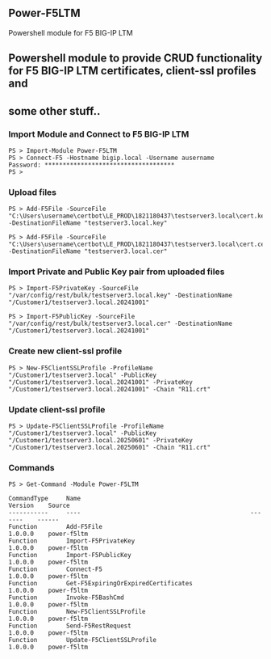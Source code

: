 ## Power-F5LTM
Powershell module for F5 BIG-IP LTM
## Powershell module to provide CRUD functionality for F5 BIG-IP LTM certificates, client-ssl profiles and 
## some other stuff..
### Import Module and Connect to F5 BIG-IP LTM
```
PS > Import-Module Power-F5LTM
PS > Connect-F5 -Hostname bigip.local -Username ausername
Password: ************************************
PS >
```
### Upload files
```
PS > Add-F5File -SourceFile "C:\Users\username\certbot\LE_PROD\1821180437\testserver3.local\cert.key" -DestinationFileName "testserver3.local.key"

PS > Add-F5File -SourceFile "C:\Users\username\certbot\LE_PROD\1821180437\testserver3.local\cert.cer" -DestinationFileName "testserver3.local.cer"
```
### Import Private and Public Key pair from uploaded files
```
PS > Import-F5PrivateKey -SourceFile "/var/config/rest/bulk/testserver3.local.key" -DestinationName "/Customer1/testserver3.local.20241001"

PS > Import-F5PublicKey -SourceFile "/var/config/rest/bulk/testserver3.local.cer" -DestinationName "/Customer1/testserver3.local.20241001"
```
### Create new client-ssl profile
```
PS > New-F5ClientSSLProfile -ProfileName "/Customer1/testserver3.local" -PublicKey "/Customer1/testserver3.local.20241001" -PrivateKey "/Customer1/testserver3.local.20241001" -Chain "R11.crt" 
```
### Update client-ssl profile
```
PS > Update-F5ClientSSLProfile -ProfileName "/Customer1/testserver3.local" -PublicKey "/Customer1/testserver3.local.20250601" -PrivateKey "/Customer1/testserver3.local.20250601" -Chain "R11.crt"
```
### Commands
```
PS > Get-Command -Module Power-F5LTM

CommandType     Name                                               Version    Source
-----------     ----                                               -------    ------
Function        Add-F5File                                         1.0.0.0    power-f5ltm
Function        Import-F5PrivateKey                                   1.0.0.0    power-f5ltm
Function        Import-F5PublicKey                                    1.0.0.0    power-f5ltm
Function        Connect-F5                                         1.0.0.0    power-f5ltm
Function        Get-F5ExpiringOrExpiredCertificates                1.0.0.0    power-f5ltm
Function        Invoke-F5BashCmd                                   1.0.0.0    power-f5ltm
Function        New-F5ClientSSLProfile                             1.0.0.0    power-f5ltm
Function        Send-F5RestRequest                                 1.0.0.0    power-f5ltm
Function        Update-F5ClientSSLProfile                          1.0.0.0    power-f5ltm
```
